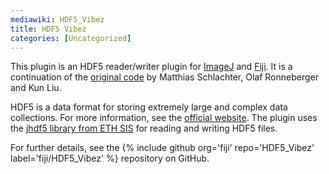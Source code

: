 ```yaml
---
mediawiki: HDF5_Vibez
title: HDF5 Vibez
categories: [Uncategorized]
---
```


This plugin is an HDF5 reader/writer plugin for [ImageJ](/software/imagej) and [Fiji](/software/fiji). It is a continuation of the [original code](http://lmb.informatik.uni-freiburg.de/resources/opensource/imagej_plugins/hdf5.html) by Matthias Schlachter, Olaf Ronneberger and Kun Liu.

HDF5 is a data format for storing extremely large and complex data collections. For more information, see the [official website](http://hdf.ncsa.uiuc.edu/HDF5/). The plugin uses the [jhdf5 library from ETH SIS](https://wiki-bsse.ethz.ch/display/JHDF5) for reading and writing HDF5 files.

For further details, see the {% include github org='fiji' repo='HDF5_Vibez' label='fiji/HDF5\_Vibez' %} repository on GitHub.
